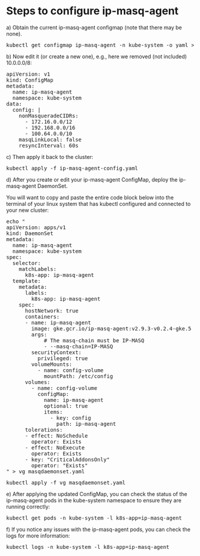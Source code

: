 # <a id="top"></a>Steps to configure ip-masq-agent

a) Obtain the current ip-masq-agent configmap (note that there may be none).

<pre>
kubectl get configmap ip-masq-agent -n kube-system -o yaml > ip-masq-agent-config.yaml
</pre>

b) Now edit it (or create a new one), e.g., here we removed (not included) 10.0.0.0/8:

<pre>
apiVersion: v1
kind: ConfigMap
metadata:
  name: ip-masq-agent
  namespace: kube-system
data:
  config: |
    nonMasqueradeCIDRs:
      - 172.16.0.0/12
      - 192.168.0.0/16      
      - 100.64.0.0/10
    masqLinkLocal: false
    resyncInterval: 60s
</pre>

c) Then apply it back to the cluster:
<pre>
kubectl apply -f ip-masq-agent-config.yaml
</pre>

d) After you create or edit your ip-masq-agent ConfigMap, deploy the ip-masq-agent DaemonSet.

You will want to copy and paste the entire code block below into the terminal of your linux system that has kubectl configured and connected to your new cluster:

<pre>
echo "
apiVersion: apps/v1
kind: DaemonSet
metadata:
  name: ip-masq-agent
  namespace: kube-system
spec:
  selector:
    matchLabels:
      k8s-app: ip-masq-agent
  template:
    metadata:
      labels:
        k8s-app: ip-masq-agent
    spec:
      hostNetwork: true
      containers:
      - name: ip-masq-agent
        image: gke.gcr.io/ip-masq-agent:v2.9.3-v0.2.4-gke.5
        args:
            # The masq-chain must be IP-MASQ
            - --masq-chain=IP-MASQ
        securityContext:
          privileged: true
        volumeMounts:
          - name: config-volume
            mountPath: /etc/config
      volumes:
        - name: config-volume
          configMap:
            name: ip-masq-agent
            optional: true
            items:
              - key: config
                path: ip-masq-agent
      tolerations:
      - effect: NoSchedule
        operator: Exists
      - effect: NoExecute
        operator: Exists
      - key: "CriticalAddonsOnly"
        operator: "Exists"
" > vg_masqdaemonset.yaml
</pre>

<pre>
kubectl apply -f vg_masqdaemonset.yaml
</pre>

e) After applying the updated ConfigMap, you can check the status of the ip-masq-agent pods in the kube-system namespace to ensure they are running correctly:
<pre>
kubectl get pods -n kube-system -l k8s-app=ip-masq-agent
</pre>

f) If you notice any issues with the ip-masq-agent pods, you can check the logs for more information:
<pre>
kubectl logs -n kube-system -l k8s-app=ip-masq-agent
</pre>